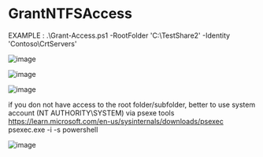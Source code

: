 # GrantNTFSAccess

EXAMPLE :   .\Grant-Access.ps1 -RootFolder 'C:\TestShare2\' -Identity 'Contoso\CrtServers'

![image](https://github.com/PSGuy-x64/GrantNTFSAccess/assets/130890375/47bb0ac8-6633-4670-bb76-ad2c9aa2a088)

![image](https://github.com/PSGuy-x64/GrantNTFSAccess/assets/130890375/19b12cf0-ff3f-4ae9-b106-e178cb3f1e52)

![image](https://github.com/PSGuy-x64/GrantNTFSAccess/assets/130890375/8353cab2-278a-4149-9ee6-57c139e16e5b)


if you don not have access to the root folder/subfolder, better to use system account (NT AUTHORITY\SYSTEM) via psexe tools
https://learn.microsoft.com/en-us/sysinternals/downloads/psexec
psexec.exe -i -s powershell

![image](https://github.com/PSGuy-x64/GrantNTFSAccess/assets/130890375/11e9db1d-e7c7-4692-9672-ae5f142fe4d7)
